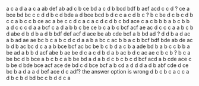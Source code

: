 a
c a
d a
a c
a 
ab
def
ab ad
c
b
ce bd
a c
d b
bcd bdf
b
aef acd
c
c
d
? ce
a
bce
bd bc
c
c
d
d b
c
d
bde
a
d
bce bcd
b d
c
c a
c d
b c
? b
c
be
d c
b
c
d
b c
c
a b
c
c b
ce ac
a
be
c
c d
c a
c
a c
d
c d
b c
bd
ace
c
a
c b
b
b
a b
c b
b
a
d c
c
c
d
a
a
bcf
c
a
d
a b
b
c
be ce
b
c
a b
c
bcf acf
ae ac
d c
c
c
a
a b
c
b
d
abe
d
b
d b
a
d b
bdf def
acf
d
ace
be ab
cde bcf
a
b
bd ad
? d
d
b
a d
ac
a b
ad ae
ae bc
b
c
a b
c d
c
d
a
a b
a
bc
c
ac
b
b a
c b
bcf
bdf bde
ab
de ac
b
d b
ac bc
d
c
a
a b
bce bcf
ac
bc be
b
c
b d
a
c
b
a
ade
bd
b
a
b c
c b
b
a
be ad
a b
b d
acf abe
b
ae be
d c
a
c
d
b d
a
b
ac
b
d c
ac ae
c
b c
b
? b
c
a
be bc
d b
bce
a
b
c b
c
a b
be bd
a
d
a b
d
c b
c b
c d
bcf acd
a b
cde
ace
c
b
be
d
bde bce
acf ace
de bd
c
d
bce bcf
a b
cd
a d
d
d a
d
b
abf cde
d
ce bc
b a
d a
a
d
bef ace
d c
adf?  the answer option is wrong
d b
c b
c
a c
c
a d
b c
b d
bd bc
c
b d
d
c
a
